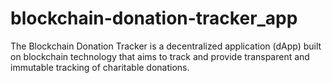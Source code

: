 # blockchain-donation-tracker_app
The Blockchain Donation Tracker is a decentralized application (dApp) built on blockchain technology that aims to track and  provide transparent and immutable tracking of charitable donations. 
